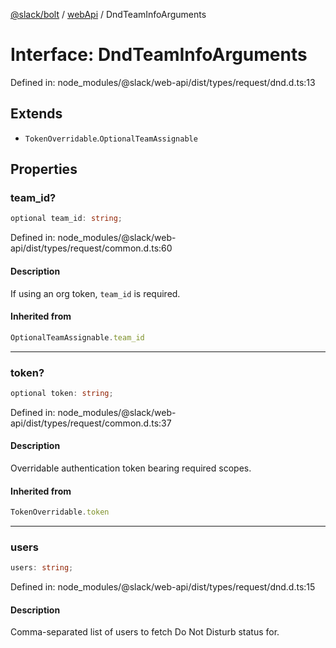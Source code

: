 [@slack/bolt](../../../../index.md) / [webApi](../index.md) / DndTeamInfoArguments

# Interface: DndTeamInfoArguments

Defined in: node\_modules/@slack/web-api/dist/types/request/dnd.d.ts:13

## Extends

- `TokenOverridable`.`OptionalTeamAssignable`

## Properties

### team\_id?

```ts
optional team_id: string;
```

Defined in: node\_modules/@slack/web-api/dist/types/request/common.d.ts:60

#### Description

If using an org token, `team_id` is required.

#### Inherited from

```ts
OptionalTeamAssignable.team_id
```

***

### token?

```ts
optional token: string;
```

Defined in: node\_modules/@slack/web-api/dist/types/request/common.d.ts:37

#### Description

Overridable authentication token bearing required scopes.

#### Inherited from

```ts
TokenOverridable.token
```

***

### users

```ts
users: string;
```

Defined in: node\_modules/@slack/web-api/dist/types/request/dnd.d.ts:15

#### Description

Comma-separated list of users to fetch Do Not Disturb status for.
